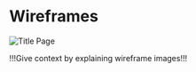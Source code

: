 # Wireframes

![Title Page](!!!Title_Page.png!!!)

!!!Give context by explaining wireframe images!!!
